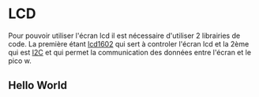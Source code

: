 # LCD 
Pour pouvoir utiliser l'écran lcd il est nécessaire d'utiliser 2 librairies de code. La première étant [lcd1602](LCD1602) qui sert à controler l'écran lcd et la 2ème qui est [I2C](I2C) et qui permet la communication des données entre l'écran et le pico w.
## Hello World


